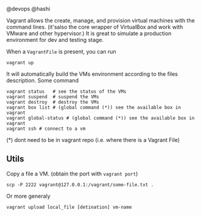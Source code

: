 @devops
@hashi


Vagrant allows the create, manage, and provision virtual machines with the command lines. (it'salso the core wrapper of VirtualBox and work with VMware and other hypervisor.)
It is great to simulate a production environment for dev and testing stage.

When a `VagrantFile` is present, you can run

    vagrant up

It will automatically build the VMs environment according to the files description.
Some command

    vagrant status   # see the status of the VMs
    vagrant suspend  # suspend the VMs
    vagrant destroy  # destroy the VMs
    vagrant box list # (global command (*)) see the available box in vagrant
    vagrant global-status # (global command (*)) see the available box in vagrant
    vagrant ssh # connect to a vm

(\*) dont need to be in vagrant repo (i.e. where there is a Vagrant File)

## Utils

Copy a file a VM. (obtain the port with `vagrant port`)

    scp -P 2222 vagrant@127.0.0.1:/vagrant/some-file.txt .

Or more generaly

    vagrant upload local_file [detination] vm-name
